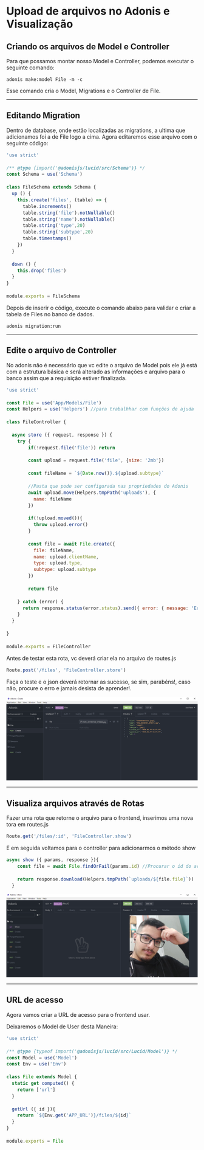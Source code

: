 # Upload de arquivos no Adonis e Visualização

## Criando os arquivos de Model e Controller

Para que possamos montar nosso Model e Controller, podemos executar o seguinte comando:

```
adonis make:model File -m -c
```

Esse comando cria o Model, Migrations e o Controller de File.

---

## Editando Migration

Dentro de database, onde estão localizadas as migrations, a ultima que adicionamos foi a de File logo a cima. Agora editaremos esse arquivo com o seguinte código:

```js
'use strict'

/** @type {import('@adonisjs/lucid/src/Schema')} */
const Schema = use('Schema')

class FileSchema extends Schema {
  up () {
    this.create('files', (table) => {
      table.increments()
      table.string('file').notNullable()
      table.string('name').notNullable()
      table.string('type',20)
      table.string('subtype',20)
      table.timestamps()
    })
  }

  down () {
    this.drop('files')
  }
}

module.exports = FileSchema
```

Depois de inserir o código, execute o comando abaixo para validar e criar a tabela de Files no banco de dados.

```
adonis migration:run
```

---

## Edite o arquivo de Controller

No adonis não é necessário que vc edite o arquivo de Model pois ele já está com a estrutura básica e será alterado as informações e arquivo para o banco assim que a requisição estiver finalizada.

```js
'use strict'

const File = use('App/Models/File')
const Helpers = use('Helpers') //para trabalhhar com funções de ajuda

class FileController {

  async store ({ request, response }) {
    try {
        if(!request.file('file')) return

        const upload = request.file('file', {size: '2mb'})

        const fileName = `${Date.now()}.${upload.subtype}`

        //Pasta que pode ser configurada nas propriedades do Adonis
        await upload.move(Helpers.tmpPath('uploads'), {
          name: fileName
        })

        if(!upload.moved()){
          throw upload.error()
        }

        const file = await File.create({
          file: fileName,
          name: upload.clientName,
          type: upload.type,
          subtype: upload.subtype
        })

        return file

    } catch (error) {
      return response.status(error.status).send({ error: { message: 'Error ao fazer o upload do arquivo'}})
    }
  }

}

module.exports = FileController
```

Antes de testar esta rota, vc deverá criar ela no arquivo de routes.js

```js
Route.post('/files', 'FileController.store')
```

Faça o teste e o json deverá retornar as sucesso, se sim, parabéns!, caso não, procure o erro e jamais desista de aprender!.

![image-20200427161736757](../../../../UpImgsTypora/image-20200427161736757.png)

---

## Visualiza arquivos através de Rotas

Fazer uma rota que retorne o arquivo para o frontend, inserimos uma nova tora em routes.js

```js
Route.get('/files/:id', 'FileController.show')
```

E em seguida voltamos para o controller para adicionarmos o método show

```js
async show ({ params, response }){
    const file = await File.findOrFail(params.id) //Procurar o id do arquivo no banco

    return response.download(Helpers.tmpPath(`uploads/${file.file}`))
  }
```

![image-20200427173217105](../../../../UpImgsTypora/image-20200427173217105.png)

---

## URL de acesso

Agora vamos criar a URL de acesso para o frontend usar.

Deixaremos o Model de User desta Maneira:

```js
'use strict'

/** @type {typeof import('@adonisjs/lucid/src/Lucid/Model')} */
const Model = use('Model')
const Env = use('Env')

class File extends Model {
  static get computed() {
    return ['url']
  }

  getUrl ({ id }){
    return `${Env.get('APP_URL')}/files/${id}`
  }
}

module.exports = File
```
